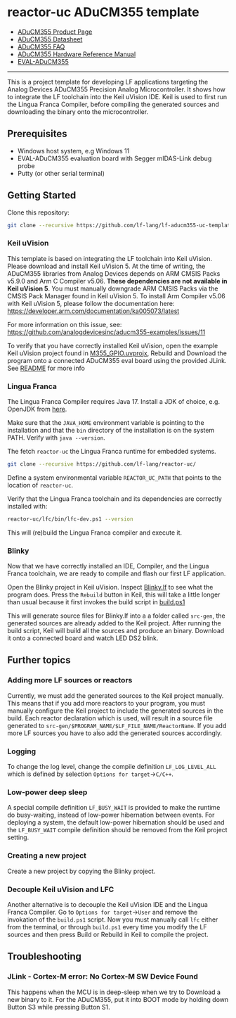 # reactor-uc ADuCM355 template

* [ADuCM355 Product Page](https://www.analog.com/en/products/aducm355.html)
* [ADuCM355 Datasheet](https://www.analog.com/media/en/technical-documentation/data-sheets/ADuCM355.pdf)
* [ADuCM355 FAQ](https://ez.analog.com/analog-microcontrollers/precision-microcontrollers/w/documents/14004/aducm355-faq)
* [ADuCM355 Hardware Reference Manual](https://www.analog.com/media/en/technical-documentation/user-guides/ADuCM355-Hardware-Reference-Manual-UG-1262.pdf)
* [EVAL-ADuCM355](https://www.analog.com/en/design-center/evaluation-hardware-and-software/evaluation-boards-kits/EVAL-ADuCM355.html)

---

This is a project template for developing LF applications targeting the Analog Devices ADuCM355 Precision Analog Microcontroller. It shows how to integrate the LF toolchain into the Keil uVision IDE. Keil is used to first run the Lingua Franca Compiler, before compiling the generated sources and downloading the binary onto the microcontroller.

## Prerequisites
* Windows host system, e.g Windows 11
* EVAL-ADuCM355 evaluation board with Segger mIDAS-Link debug probe
* Putty (or other serial terminal)

## Getting Started

Clone this repository:

```sh
git clone --recursive https://github.com/lf-lang/lf-aducm355-uc-template/
```

### Keil uVision
This template is based on integrating the LF toolchain into Keil uVision. Please download and install Keil uVision 5. At the time of writing, the ADuCM355 libraries from Analog Devices depends on ARM CMSIS Packs v5.9.0 and Arm C Compiler v5.06. **These dependencies are not available in Keil uVision 5**. You must manually downgrade ARM CMSIS Packs via the CMSIS Pack Manager found in Keil uVision 5. To install Arm Compiler v5.06 with Keil uVision 5, please follow the documentation here: https://developer.arm.com/documentation/ka005073/latest

For more information on this issue, see: https://github.com/analogdevicesinc/aducm355-examples/issues/11

To verify that you have correctly installed Keil uVision, open the example Keil uVision project found in [M355_GPIO.uvprojx](HelloWorld/M355_GPIO/ARM/M355_GPIO.uvprojx), Rebuild and Download the program onto a connected ADuCM355 eval board using the provided JLink. See [README](HelloWorld/README.md) for more info

### Lingua Franca
The Lingua Franca Compiler requires Java 17. Install a JDK of choice, e.g. OpenJDK from [here](https://learn.microsoft.com/en-us/java/openjdk/download#openjdk-17).

Make sure that the `JAVA_HOME` environment variable is pointing to the installation and that the `bin` directory of the installation is on the system PATH. Verify with `java --version`. 

The fetch `reactor-uc` the Lingua Franca runtime for embedded systems. 

```sh
git clone --recursive https://github.com/lf-lang/reactor-uc/
```

Define a system environmental variable `REACTOR_UC_PATH` that points to the location of `reactor-uc`. 

Verify that the Lingua Franca toolchain and its dependencies are correctly installed with:

```sh
reactor-uc/lfc/bin/lfc-dev.ps1 --version
```

This will (re)build the Lingua Franca compiler and execute it.

### Blinky
Now that we have correctly installed an IDE, Compiler, and the Lingua Franca toolchain, we are ready to compile and flash our first LF application.

Open the Blinky project in Keil uVision. Inspect [Blinky.lf](Blinky/src/Blinky.lf) to see what the program does. Press the `Rebuild` button in Keil, this will take a little longer than usual because it first invokes the build script in [build.ps1](Blinky/build.ps1) 

This will generate source files for Blinky.lf into a a folder called `src-gen`, the generated sources are already added to the Keil project. After running the build script, Keil will build all the sources and produce an binary. Download it onto a connected board and watch LED DS2 blink.


## Further topics

### Adding more LF sources or reactors
Currently, we must add the generated sources to the Keil project manually. This means that if you add more reactors to your program, you must manually configure the Keil project to include the generated sources in the build. Each reactor declaration which is used, will result in a source file generated to `src-gen/$PROGRAM_NAME/$LF_FILE_NAME/ReactorName`. If you add more LF sources you have to also add the generated sources accordingly.

### Logging
To change the log level, change the compile definition `LF_LOG_LEVEL_ALL` which is defined by selection `Options for target`->`C/C++`.

### Low-power deep sleep
A special compile definition `LF_BUSY_WAIT` is provided to make the runtime do busy-waiting, instead of low-power hibernation between events. For deploying a system, the default low-power hibernation should be used and the `LF_BUSY_WAIT` compile definition should be removed from the Keil project setting.

### Creating a new project
Create a new project by copying the Blinky project. 

### Decouple Keil uVision and LFC
Another alternative is to decouple the Keil uVision IDE and the Lingua Franca Compiler. Go to `Options for target`->`User` and remove the invokation of the `build.ps1` script. Now you must manually call `lfc` either from the terminal, or through `build.ps1` every time you modify the LF sources and then press Build or Rebuild in Keil to compile the project.

## Troubleshooting

### JLink - Cortex-M error: No Cortex-M SW Device Found
This happens when the MCU is in deep-sleep when we try to Download a new binary to it. For the ADuCM355, put it into BOOT mode by holding down Button S3 while pressing Button S1.